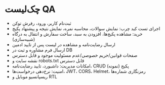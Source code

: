 # چک‌لیست QA

- ثبت‌نام کاربر، ورود، رفرش توکن
- اجرای تست کبد چرب: نمایش سوالات، محاسبه نمره، نمایش نتیجه و پیشنهاد پکیج
- خرید: مشاهده پکیج‌ها، افزودن به سبد، ساخت سفارش و انتقال به درگاه (شبیه‌سازی)
- ارسال رضایت‌نامه و مشاهده در لیست پس از تایید ادمین
- ارسال فرم مشاوره و ثبت در DB
- صفحات قوانین/حریم خصوصی/عدم مسئولیت موجود و قابل دسترس
- نقشه سایت و robots.txt قابل دسترس
- امکانات مدیریت: داشبورد، تایید رضایت‌نامه، CRUD پکیج (نمونه)
- امنیت: نرخ‌دهی درخواست‌ها، JWT، CORS، Helmet، رمزنگاری شماره‌ها
- ریسپانسیو موبایل و RTL
